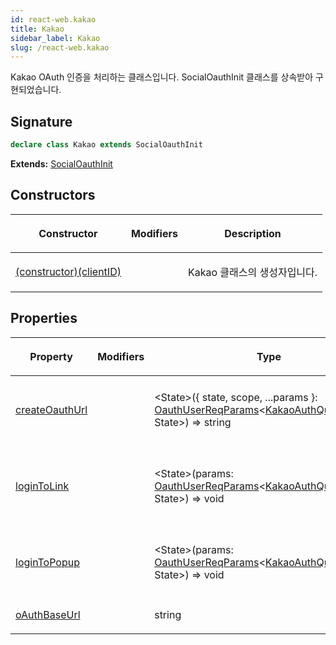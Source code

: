 ```yaml
---
id: react-web.kakao
title: Kakao
sidebar_label: Kakao
slug: /react-web.kakao
---
```






Kakao OAuth 인증을 처리하는 클래스입니다. SocialOauthInit 클래스를 상속받아 구현되었습니다.

## Signature

```typescript
declare class Kakao extends SocialOauthInit 
```
**Extends:** [SocialOauthInit](./react-web.socialoauthinit)

## Constructors

<table><thead><tr><th>

Constructor


</th><th>

Modifiers


</th><th>

Description


</th></tr></thead>
<tbody><tr><td>

[(constructor)(clientID)](./react-web.kakao._constructor_)


</td><td>


</td><td>

Kakao 클래스의 생성자입니다.


</td></tr>
</tbody></table>

## Properties

<table><thead><tr><th>

Property


</th><th>

Modifiers


</th><th>

Type


</th><th>

Description


</th></tr></thead>
<tbody><tr><td>

[createOauthUrl](./react-web.kakao.createoauthurl)


</td><td>


</td><td>

&lt;State&gt;(\{ state, scope, ...params \}: [OauthUserReqParams](./react-web.oauthuserreqparams)&lt;[KakaoAuthQueryParams](./react-web.kakaoauthqueryparams), State&gt;) =&gt; string


</td><td>

OAuth 인증 URL을 생성합니다.


</td></tr>
<tr><td>

[loginToLink](./react-web.kakao.logintolink)


</td><td>


</td><td>

&lt;State&gt;(params: [OauthUserReqParams](./react-web.oauthuserreqparams)&lt;[KakaoAuthQueryParams](./react-web.kakaoauthqueryparams), State&gt;) =&gt; void


</td><td>

OAuth 인증 링크로 리다이렉트합니다.


</td></tr>
<tr><td>

[loginToPopup](./react-web.kakao.logintopopup)


</td><td>


</td><td>

&lt;State&gt;(params: [OauthUserReqParams](./react-web.oauthuserreqparams)&lt;[KakaoAuthQueryParams](./react-web.kakaoauthqueryparams), State&gt;) =&gt; void


</td><td>

OAuth 인증 팝업을 엽니다.


</td></tr>
<tr><td>

[oAuthBaseUrl](./react-web.kakao.oauthbaseurl)


</td><td>


</td><td>

string


</td><td>


</td></tr>
</tbody></table>
